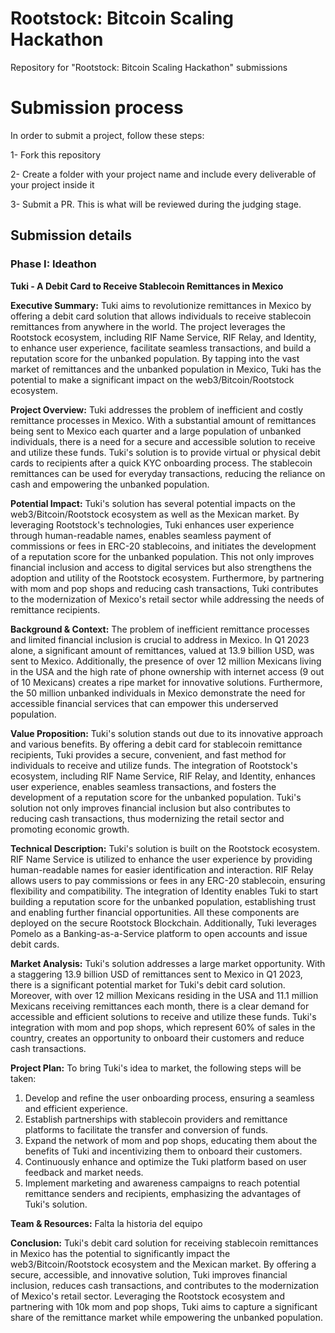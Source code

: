 # Rootstock: Bitcoin Scaling Hackathon
Repository for "Rootstock: Bitcoin Scaling Hackathon" submissions

# Submission process

In order to submit a project, follow these steps:

1- Fork this repository

2- Create a folder with your project name and include every deliverable of your project inside it

3- Submit a PR. This is what will be reviewed during the judging stage.


## Submission details

### Phase I: Ideathon
**Tuki - A Debit Card to Receive Stablecoin Remittances in Mexico**

**Executive Summary:**
Tuki aims to revolutionize remittances in Mexico by offering a debit card solution that allows individuals to receive stablecoin remittances from anywhere in the world. The project leverages the Rootstock ecosystem, including RIF Name Service, RIF Relay, and Identity, to enhance user experience, facilitate seamless transactions, and build a reputation score for the unbanked population. By tapping into the vast market of remittances and the unbanked population in Mexico, Tuki has the potential to make a significant impact on the web3/Bitcoin/Rootstock ecosystem.

**Project Overview:**
Tuki addresses the problem of inefficient and costly remittance processes in Mexico. With a substantial amount of remittances being sent to Mexico each quarter and a large population of unbanked individuals, there is a need for a secure and accessible solution to receive and utilize these funds. Tuki's solution is to provide virtual or physical debit cards to recipients after a quick KYC onboarding process. The stablecoin remittances can be used for everyday transactions, reducing the reliance on cash and empowering the unbanked population.

**Potential Impact:**
Tuki's solution has several potential impacts on the web3/Bitcoin/Rootstock ecosystem as well as the Mexican market. By leveraging Rootstock's technologies, Tuki enhances user experience through human-readable names, enables seamless payment of commissions or fees in ERC-20 stablecoins, and initiates the development of a reputation score for the unbanked population. This not only improves financial inclusion and access to digital services but also strengthens the adoption and utility of the Rootstock ecosystem. Furthermore, by partnering with mom and pop shops and reducing cash transactions, Tuki contributes to the modernization of Mexico's retail sector while addressing the needs of remittance recipients.

**Background & Context:**
The problem of inefficient remittance processes and limited financial inclusion is crucial to address in Mexico. In Q1 2023 alone, a significant amount of remittances, valued at 13.9 billion USD, was sent to Mexico. Additionally, the presence of over 12 million Mexicans living in the USA and the high rate of phone ownership with internet access (9 out of 10 Mexicans) creates a ripe market for innovative solutions. Furthermore, the 50 million unbanked individuals in Mexico demonstrate the need for accessible financial services that can empower this underserved population.

**Value Proposition:**
Tuki's solution stands out due to its innovative approach and various benefits. By offering a debit card for stablecoin remittance recipients, Tuki provides a secure, convenient, and fast method for individuals to receive and utilize funds. The integration of Rootstock's ecosystem, including RIF Name Service, RIF Relay, and Identity, enhances user experience, enables seamless transactions, and fosters the development of a reputation score for the unbanked population. Tuki's solution not only improves financial inclusion but also contributes to reducing cash transactions, thus modernizing the retail sector and promoting economic growth.

**Technical Description:**
Tuki's solution is built on the Rootstock ecosystem. RIF Name Service is utilized to enhance the user experience by providing human-readable names for easier identification and interaction. RIF Relay allows users to pay commissions or fees in any ERC-20 stablecoin, ensuring flexibility and compatibility. The integration of Identity enables Tuki to start building a reputation score for the unbanked population, establishing trust and enabling further financial opportunities. All these components are deployed on the secure Rootstock Blockchain. Additionally, Tuki leverages Pomelo as a Banking-as-a-Service platform to open accounts and issue debit cards.

**Market Analysis:**
Tuki's solution addresses a large market opportunity. With a staggering 13.9 billion USD of remittances sent to Mexico in Q1 2023, there is a significant potential market for Tuki's debit card solution. Moreover, with over 12 million Mexicans residing in the USA and 11.1 million Mexicans receiving remittances each month, there is a clear demand for accessible and efficient solutions to receive and utilize these funds. Tuki's integration with mom and pop shops, which represent 60% of sales in the country, creates an opportunity to onboard their customers and reduce cash transactions.

**Project Plan:**
To bring Tuki's idea to market, the following steps will be taken:
1. Develop and refine the user onboarding process, ensuring a seamless and efficient experience.
2. Establish partnerships with stablecoin providers and remittance platforms to facilitate the transfer and conversion of funds.
3. Expand the network of mom and pop shops, educating them about the benefits of Tuki and incentivizing them to onboard their customers.
4. Continuously enhance and optimize the Tuki platform based on user feedback and market needs.
5. Implement marketing and awareness campaigns to reach potential remittance senders and recipients, emphasizing the advantages of Tuki's solution.

**Team & Resources:**
Falta la historia del equipo

**Conclusion:**
Tuki's debit card solution for receiving stablecoin remittances in Mexico has the potential to significantly impact the web3/Bitcoin/Rootstock ecosystem and the Mexican market. By offering a secure, accessible, and innovative solution, Tuki improves financial inclusion, reduces cash transactions, and contributes to the modernization of Mexico's retail sector. Leveraging the Rootstock ecosystem and partnering with 10k mom and pop shops, Tuki aims to capture a significant share of the remittance market while empowering the unbanked population.
